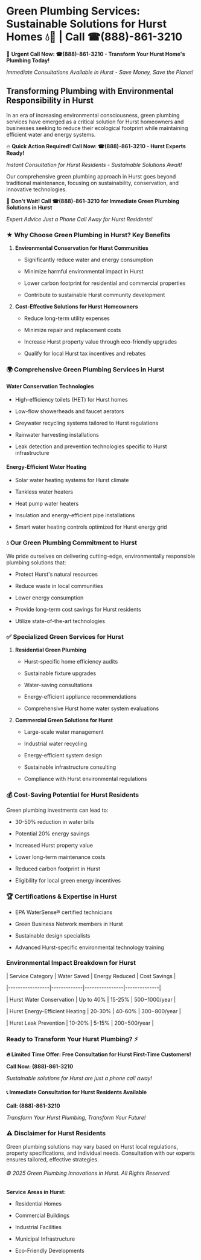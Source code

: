 # Green Plumbing Services: Sustainable Solutions for Hurst Homes 💧🌿 | Call ☎(888)-861-3210

🚨 **Urgent Call Now: ☎(888)-861-3210 - Transform Your Hurst Home's Plumbing Today!**
*Immediate Consultations Available in Hurst - Save Money, Save the Planet!*

## Transforming Plumbing with Environmental Responsibility in Hurst

In an era of increasing environmental consciousness, green plumbing services have emerged as a critical solution for Hurst homeowners and businesses seeking to reduce their ecological footprint while maintaining efficient water and energy systems. 

🔥 **Quick Action Required! Call Now: ☎(888)-861-3210 - Hurst Experts Ready!**
*Instant Consultation for Hurst Residents - Sustainable Solutions Await!*

Our comprehensive green plumbing approach in Hurst goes beyond traditional maintenance, focusing on sustainability, conservation, and innovative technologies.

🚨 **Don't Wait! Call ☎(888)-861-3210 for Immediate Green Plumbing Solutions in Hurst**
*Expert Advice Just a Phone Call Away for Hurst Residents!*

### ★ Why Choose Green Plumbing in Hurst? Key Benefits

1. **Environmental Conservation for Hurst Communities** 
   - Significantly reduce water and energy consumption
   - Minimize harmful environmental impact in Hurst
   - Lower carbon footprint for residential and commercial properties
   - Contribute to sustainable Hurst community development

2. **Cost-Effective Solutions for Hurst Homeowners** 
   - Reduce long-term utility expenses
   - Minimize repair and replacement costs
   - Increase Hurst property value through eco-friendly upgrades
   - Qualify for local Hurst tax incentives and rebates

### 🌍 Comprehensive Green Plumbing Services in Hurst

#### Water Conservation Technologies
- High-efficiency toilets (HET) for Hurst homes
- Low-flow showerheads and faucet aerators
- Greywater recycling systems tailored to Hurst regulations
- Rainwater harvesting installations
- Leak detection and prevention technologies specific to Hurst infrastructure

#### Energy-Efficient Water Heating
- Solar water heating systems for Hurst climate
- Tankless water heaters
- Heat pump water heaters
- Insulation and energy-efficient pipe installations
- Smart water heating controls optimized for Hurst energy grid

### 💧 Our Green Plumbing Commitment to Hurst

We pride ourselves on delivering cutting-edge, environmentally responsible plumbing solutions that:
- Protect Hurst's natural resources
- Reduce waste in local communities
- Lower energy consumption
- Provide long-term cost savings for Hurst residents
- Utilize state-of-the-art technologies

### ✅ Specialized Green Services for Hurst

1. **Residential Green Plumbing**
   - Hurst-specific home efficiency audits
   - Sustainable fixture upgrades
   - Water-saving consultations
   - Energy-efficient appliance recommendations
   - Comprehensive Hurst home water system evaluations

2. **Commercial Green Solutions for Hurst**
   - Large-scale water management
   - Industrial water recycling
   - Energy-efficient system design
   - Sustainable infrastructure consulting
   - Compliance with Hurst environmental regulations

### 💰 Cost-Saving Potential for Hurst Residents

Green plumbing investments can lead to:
- 30-50% reduction in water bills
- Potential 20% energy savings
- Increased Hurst property value
- Lower long-term maintenance costs
- Reduced carbon footprint in Hurst
- Eligibility for local green energy incentives

### 🏆 Certifications & Expertise in Hurst

- EPA WaterSense® certified technicians
- Green Business Network members in Hurst
- Sustainable design specialists
- Advanced Hurst-specific environmental technology training

### Environmental Impact Breakdown for Hurst

| Service Category | Water Saved | Energy Reduced | Cost Savings |
|-----------------|-------------|----------------|--------------|
| Hurst Water Conservation | Up to 40% | 15-25% | $500-$1000/year |
| Hurst Energy-Efficient Heating | 20-30% | 40-60% | $300-$800/year |
| Hurst Leak Prevention | 10-20% | 5-15% | $200-$500/year |

### Ready to Transform Your Hurst Plumbing? ⚡

**🔥 Limited Time Offer: Free Consultation for Hurst First-Time Customers!**

**Call Now: (888)-861-3210**
*Sustainable solutions for Hurst are just a phone call away!*

#### 📞 Immediate Consultation for Hurst Residents Available

**Call: (888)-861-3210**
*Transform Your Hurst Plumbing, Transform Your Future!*

### ⚠️ Disclaimer for Hurst Residents

Green plumbing solutions may vary based on Hurst local regulations, property specifications, and individual needs. Consultation with our experts ensures tailored, effective strategies.

###### © 2025 Green Plumbing Innovations in Hurst. All Rights Reserved.

**Service Areas in Hurst:** 
- Residential Homes
- Commercial Buildings
- Industrial Facilities
- Municipal Infrastructure
- Eco-Friendly Developments